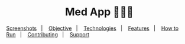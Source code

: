 <h1 align="center">Med App 👩🏻‍⚕️</h1>

<p align="center">

  <a href="#-screenshots">Screenshots</a>&nbsp;&nbsp;&nbsp;|&nbsp;&nbsp;&nbsp;
  <a href="#-objective">Objective</a>&nbsp;&nbsp;&nbsp;|&nbsp;&nbsp;&nbsp;
  <a href="#-technologies">Technologies</a>&nbsp;&nbsp;&nbsp;|&nbsp;&nbsp;&nbsp;
  <a href="#-features">Features</a>&nbsp;&nbsp;&nbsp;|&nbsp;&nbsp;&nbsp;
  <a href="#-how-to-run">How to Run</a>&nbsp;&nbsp;&nbsp;|&nbsp;&nbsp;&nbsp;
  <a href="#-contributing">Contributing</a>&nbsp;&nbsp;&nbsp;|&nbsp;&nbsp;&nbsp;
  <a href="#support">Support</a>

</p>
